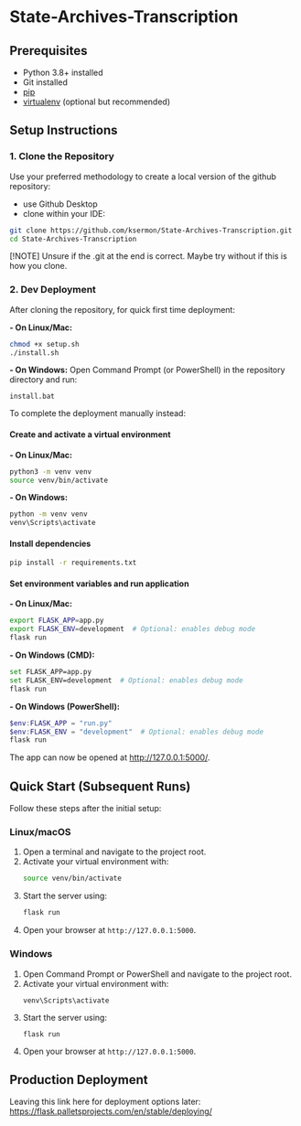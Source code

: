 # State-Archives-Transcription
## Prerequisites

- Python 3.8+ installed
- Git installed
- [pip](https://pip.pypa.io/en/stable/installation/)
- [virtualenv](https://virtualenv.pypa.io/en/latest/installation.html) (optional but recommended)

## Setup Instructions

### 1. Clone the Repository
Use your preferred methodology to create a local version of the github repository:

- use Github Desktop
- clone within your IDE:
```bash
git clone https://github.com/ksermon/State-Archives-Transcription.git
cd State-Archives-Transcription
```
[!NOTE]
Unsure if the .git at the end is correct. Maybe try without if this is how you clone.

### 2. Dev Deployment

After cloning the repository, for quick first time deployment:

**- On Linux/Mac:**
```bash
chmod +x setup.sh
./install.sh
```

**- On Windows:**
Open Command Prompt (or PowerShell) in the repository directory and run:
```
install.bat
```

To complete the deployment manually instead:

#### Create and activate a virtual environment
**- On Linux/Mac:**
```bash
python3 -m venv venv
source venv/bin/activate
```

**- On Windows:**
```bash
python -m venv venv
venv\Scripts\activate
```

#### Install dependencies
```bash
pip install -r requirements.txt
```

#### Set environment variables and run application

**- On Linux/Mac:**
```bash
export FLASK_APP=app.py
export FLASK_ENV=development  # Optional: enables debug mode
flask run
```

**- On Windows (CMD):**
```bash
set FLASK_APP=app.py
set FLASK_ENV=development  # Optional: enables debug mode
flask run
```

**- On Windows (PowerShell):**
```PowerShell
$env:FLASK_APP = "run.py"
$env:FLASK_ENV = "development"  # Optional: enables debug mode
flask run
```

The app can now be opened at http://127.0.0.1:5000/.

## Quick Start (Subsequent Runs)

Follow these steps after the initial setup:

### Linux/macOS
1. Open a terminal and navigate to the project root.
2. Activate your virtual environment with:
   ```bash
   source venv/bin/activate
   ```
3. Start the server using:
   ```bash
   flask run
   ```
4. Open your browser at `http://127.0.0.1:5000`.

### Windows
1. Open Command Prompt or PowerShell and navigate to the project root.
2. Activate your virtual environment with:
   ```batch
   venv\Scripts\activate
   ```
3. Start the server using:
   ```batch
   flask run
   ```
4. Open your browser at `http://127.0.0.1:5000`.


## Production Deployment
Leaving this link here for deployment options later:
https://flask.palletsprojects.com/en/stable/deploying/
